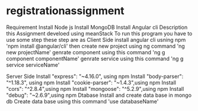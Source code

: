 # registrationassignment
Requirement
Install Node js
Install MongoDB
Install Angular cli
Description
this Assignment develoed using meanStack
To run this program you have to use some step these step are as
Client Side
install angular cli usning npm 'npm install @angular/cli'
then create new project using ng command 'ng new projectName'
genrate component using this command 'ng g component componentName'
genrate service using this command 'ng g service serviceName'

Server Side
Install "express": "~4.16.0", using npm
Install "body-parser": "^1.18.3", using npm
Install "cookie-parser": "~1.4.3",using npm
Install "cors": "^2.8.4",using npm
Install "mongoose": "^5.2.9",using npm
Install "debug": "~2.6.9",using npm
Dtabase
Install and create data base in mongo db
Create data base using this command 'use databaseName'